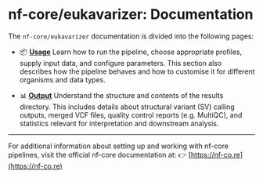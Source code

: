 # nf-core/eukavarizer: Documentation

The `nf-core/eukavarizer` documentation is divided into the following pages:

- 📦 [**Usage**](usage.md)
  Learn how to run the pipeline, choose appropriate profiles, supply input data, and configure parameters. This section also describes how the pipeline behaves and how to customise it for different organisms and data types.

- 📊 [**Output**](output.md)
  Understand the structure and contents of the results directory. This includes details about structural variant (SV) calling outputs, merged VCF files, quality control reports (e.g. MultiQC), and statistics relevant for interpretation and downstream analysis.

---

For additional information about setting up and working with nf-core pipelines, visit the official nf-core documentation at:
👉 [https://nf-co.re](https://nf-co.re)

